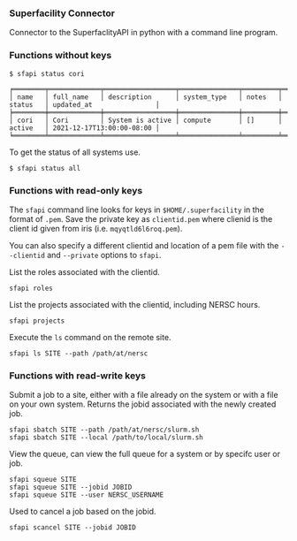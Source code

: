 ### Superfacility Connector

Connector to the SuperfaclityAPI in python with a command line program.

### Functions without keys

```
$ sfapi status cori

╒════════╤═════════════╤══════════════════╤═══════════════╤═════════╤══════════╤═══════════════════════════╕
│ name   │ full_name   │ description      │ system_type   │ notes   │ status   │ updated_at                │
╞════════╪═════════════╪══════════════════╪═══════════════╪═════════╪══════════╪═══════════════════════════╡
│ cori   │ Cori        │ System is active │ compute       │ []      │ active   │ 2021-12-17T13:00:00-08:00 │
╘════════╧═════════════╧══════════════════╧═══════════════╧═════════╧══════════╧═══════════════════════════╛
```

To get the status of all systems use.

```
$ sfapi status all
```


### Functions with read-only keys

The `sfapi` command line looks for keys in `$HOME/.superfacility` in the format of `.pem`. Save the private key as `clientid.pem` where clienid is the client id given from iris (i.e. `mqyqtld6l6roq.pem`). 

You can also specify a different clientid and location of a pem file with the `--clientid` and `--private` options to `sfapi`.

List the roles associated with the clientid.

```
sfapi roles
```

List the projects associated with the clientid, including NERSC hours.

```
sfapi projects
```

Execute the `ls` command on the remote site.

```
sfapi ls SITE --path /path/at/nersc
```


### Functions with read-write keys

Submit a job to a site, either with a file already on the system or with a file on your own system. Returns the jobid associated with the newly created job.

```
sfapi sbatch SITE --path /path/at/nersc/slurm.sh 
sfapi sbatch SITE --local /path/to/local/slurm.sh
```

View the queue, can view the full queue for a system or by specifc user or job.

```
sfapi squeue SITE 
sfapi squeue SITE --jobid JOBID 
sfapi squeue SITE --user NERSC_USERNAME
```

Used to cancel a job based on the jobid.

```
sfapi scancel SITE --jobid JOBID 
```
